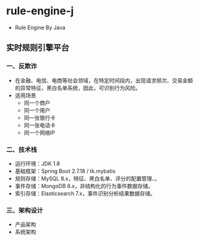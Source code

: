 # rule-engine-j
   - Rule Engine By Java
## 实时规则引擎平台
### 一、反欺诈
   - 在金融、电信、电商等社会领域，在特定时间段内，出现请求频次、交易金额的异常特征，黑白名单系统，因此，可识别行为风险。
   - 适用场景
      - 同一个商户
      - 同一个用户
      - 同一张银行卡
      - 同一张电话卡
      - 同一个网络IP
### 二、技术栈
   - 运行环境：JDK 1.8
   - 基础框架：Spring Boot 2.7.18 / tk.mybatis
   - 规则存储：MySQL 8.x，特征、黑白名单、评分的配置管理、。
   - 事件存储：MongoDB 6.x，非结构化的行为事件数据存储。
   - 索引存储：Elasticsearch 7.x，事件识别分析结果数据存储。
### 三、架构设计
   - 产品架构
   - 系统架构

